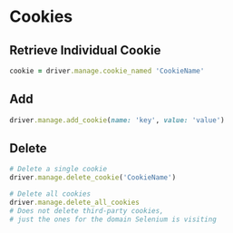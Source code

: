 # Cookies

## Retrieve Individual Cookie

```ruby
cookie = driver.manage.cookie_named 'CookieName'
```

## Add
```ruby
driver.manage.add_cookie(name: 'key', value: 'value')
```

## Delete

```ruby
# Delete a single cookie
driver.manage.delete_cookie('CookieName')

# Delete all cookies
driver.manage.delete_all_cookies
# Does not delete third-party cookies,
# just the ones for the domain Selenium is visiting
```

